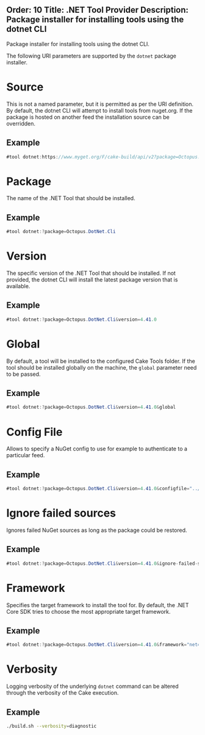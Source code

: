 Order: 10
Title: .NET Tool Provider
Description: Package installer for installing tools using the dotnet CLI
---

Package installer for installing tools using the dotnet CLI.

The following URI parameters are supported by the `dotnet` package installer.

# Source

This is not a named parameter, but it is permitted as per the URI definition.
By default, the dotnet CLI will attempt to install tools from nuget.org.
If the package is hosted on another feed the installation source can be overridden.

## Example

```csharp
#tool dotnet:https://www.myget.org/F/cake-build/api/v2?package=Octopus.DotNet.Cli
```

# Package

The name of the .NET Tool that should be installed.

## Example

```csharp
#tool dotnet:?package=Octopus.DotNet.Cli
```

# Version

The specific version of the .NET Tool that should be installed.
If not provided, the dotnet CLI will install the latest package version that is available.

## Example

```csharp
#tool dotnet:?package=Octopus.DotNet.Cli&version=4.41.0
```

# Global

By default, a tool will be installed to the configured Cake Tools folder.
If the tool should be installed globally on the machine, the `global` parameter need to be passed.

## Example

```csharp
#tool dotnet:?package=Octopus.DotNet.Cli&version=4.41.0&global
```

# Config File

Allows to specify a NuGet config to use for example to authenticate to a particular feed.

## Example

```csharp
#tool dotnet:?package=Octopus.DotNet.Cli&version=4.41.0&configfile="../../NuGet.config"
```

# Ignore failed sources

Ignores failed NuGet sources as long as the package could be restored.

## Example

```csharp
#tool dotnet:?package=Octopus.DotNet.Cli&version=4.41.0&ignore-failed-sources"
```

# Framework

Specifies the target framework to install the tool for.
By default, the .NET Core SDK tries to choose the most appropriate target framework.

## Example

```csharp
#tool dotnet:?package=Octopus.DotNet.Cli&version=4.41.0&framework="net472"
```

[target framework]: https://docs.microsoft.com/en-us/dotnet/standard/frameworks

# Verbosity

Logging verbosity of the underlying `dotnet` command can be altered through the verbosity of the Cake execution.

## Example

```bash
./build.sh --verbosity=diagnostic
```
